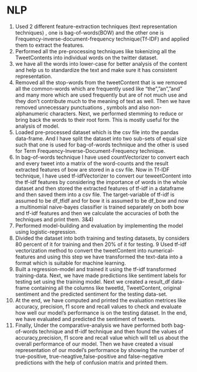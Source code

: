 # NLP

1. Used 2 different feature-extraction techniques (text representation techniques) , one is bag-of-words(BOW) and the other one is Frequency-inverse-document-frequency technique(Tf-IDF) and applied them to extract the features.
2. Performed all the pre-processing techniques like tokenizing all the TweetContents into individual words on the twitter dataset.
3. we have all the words into lower-case for better analysis of the content and help us to standardize the text and make sure it has consistent representation.
4. Removed all the stop-words from the tweetContent that is we removed all the common-words which are frequently used like “the”,”an”,”and” and many more which are used frequently but are of not much use and they don’t contribute much to the meaning of text as well. Then we have removed unnecessary punctuations , symbols and also  non-alphanumeric characters. Next, we performed stemming to reduce or bring back the words to their root form. This is mostly useful for the analysis of model.
5. Loaded  pre-processed dataset which is the csv file into the pandas data-frame. And I have split the dataset into two sub-sets of equal size such that one is used for bag-of-words technique and the other is used for Term Frequency-Inverse-Document-Frequency technique.
6. In bag-of-words technique I have used countVectorizer to convert each and every tweet into a matrix of the word-counts and the result extracted features of bow are stored in a csv file.
Now in Tf-IDF technique, I have used tf-idfVectorizer to convert our teweetContent into the tf-idf features by considering the importance of words in the whole dataset and then stored the extracted features of tf-idf in a dataframe and then saved them into a csv file.
The target-variable of tf-idf is assumed to be df_tfidf and for bow it is assumed to be df_bow and now a multinomial naive-bayes classifier is trained separately on both bow and tf-idf features and then we calculate the accuracies of both the techniques and print them. 
3&4) 
7. Performed model-building and evaluation by implementing the model using logistic-regression. 
8. Divided the dataset into both training and testing datasets, by considers 80 percent of it for training and then 20% of it for testing.
9 Used tf-idf vectorization method to convert the tweetContent into numerical-features and using this step we have transformed the text-data into a format which is suitable for machine learning. 
10. Built a regression-model and trained it using the tf-idf transformed training-data. Next, we have made predictions like sentiment labels for testing set using the training model. Next we created a result_df data-frame containing all the columns like tweetId, TweetContent, original sentiment and the predicted sentiment for the testing data-set. 
11. At the end, we have computed and printed the evaluation metrices like accuracy, precision, f1 score and recall values to check and evaluate how well our model’s performance is on the testing dataset. In the end, we have evaluated and predicted the sentiment of tweets.
12. Finally, Under the comparative-analysis we have performed both bag-of-words technique and tf-idf technique and then found the values of accuracy,precision, f1 score and recall value which will tell us about the overall performance of our model. Then we have created a visual representation of our model’s performance by showing the number of true-positive, true-neagtive,false-positive and false-negative predictions with the help of confusion matrix and printed them.  
